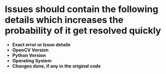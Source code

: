 # Issues should contain the following details which increases the probability of it get resolved quickly

* **Exact error or Issue details**
* **OpenCV Version**
* **Python Version**
* **Operating System**
* **Changes done, if any in the original code**
